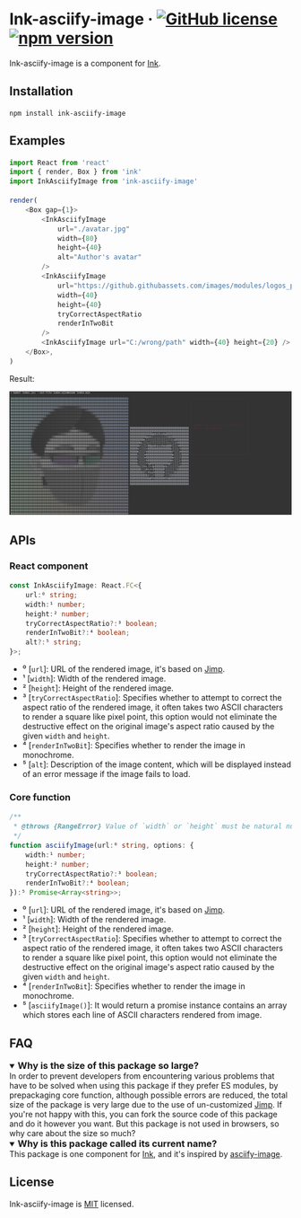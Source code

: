 # Ink-asciify-image &middot; [![GitHub license](https://img.shields.io/badge/license-MIT-blue.svg)](https://github.com/alengYuan/ink-asciify-image/blob/main/LICENSE) [![npm version](https://img.shields.io/npm/v/ink-asciify-image.svg?style=flat)](https://www.npmjs.com/package/ink-asciify-image)

Ink-asciify-image is a component for [Ink](https://github.com/vadimdemedes/ink).

## Installation

```shell
npm install ink-asciify-image
```

## Examples

```javascript
import React from 'react'
import { render, Box } from 'ink'
import InkAsciifyImage from 'ink-asciify-image'

render(
    <Box gap={1}>
        <InkAsciifyImage
            url="./avatar.jpg"
            width={80}
            height={40}
            alt="Author's avatar"
        />
        <InkAsciifyImage
            url="https://github.githubassets.com/images/modules/logos_page/GitHub-Mark.png"
            width={40}
            height={40}
            tryCorrectAspectRatio
            renderInTwoBit
        />
        <InkAsciifyImage url="C:/wrong/path" width={40} height={20} />
    </Box>,
)
```

Result:

![The output of the above code](https://raw.githubusercontent.com/alengYuan/ink-asciify-image/main/assets/demo.png)

## APIs

### React component

```typescript
const InkAsciifyImage: React.FC<{
    url:⁰ string;
    width:¹ number;
    height:² number;
    tryCorrectAspectRatio?:³ boolean;
    renderInTwoBit?:⁴ boolean;
    alt?:⁵ string;
}>;
```

-   ⁰ [`url`]: URL of the rendered image, it's based on [Jimp](https://github.com/jimp-dev/jimp).
-   ¹ [`width`]: Width of the rendered image.
-   ² [`height`]: Height of the rendered image.
-   ³ [`tryCorrectAspectRatio`]: Specifies whether to attempt to correct the aspect ratio of the rendered image, it often takes two ASCII characters to render a square like pixel point, this option would not eliminate the destructive effect on the original image's aspect ratio caused by the given `width` and `height`.
-   ⁴ [`renderInTwoBit`]: Specifies whether to render the image in monochrome.
-   ⁵ [`alt`]: Description of the image content, which will be displayed instead of an error message if the image fails to load.

### Core function

```typescript
/**
 * @throws {RangeError} Value of `width` or `height` must be natural number.
 */
function asciifyImage(url:⁰ string, options: {
    width:¹ number;
    height:² number;
    tryCorrectAspectRatio?:³ boolean;
    renderInTwoBit?:⁴ boolean;
}):⁵ Promise<Array<string>>;
```

-   ⁰ [`url`]: URL of the rendered image, it's based on [Jimp](https://github.com/jimp-dev/jimp).
-   ¹ [`width`]: Width of the rendered image.
-   ² [`height`]: Height of the rendered image.
-   ³ [`tryCorrectAspectRatio`]: Specifies whether to attempt to correct the aspect ratio of the rendered image, it often takes two ASCII characters to render a square like pixel point, this option would not eliminate the destructive effect on the original image's aspect ratio caused by the given `width` and `height`.
-   ⁴ [`renderInTwoBit`]: Specifies whether to render the image in monochrome.
-   ⁵ [`asciifyImage()`]: It would return a promise instance contains an array which stores each line of ASCII characters rendered from image.

## FAQ

<details open>
<summary>
<h3 style="display: inline;">Why is the size of this package so large?</h3>
</summary>
In order to prevent developers from encountering various problems that have to be solved when using this package if they prefer ES modules, by prepackaging core function, although possible errors are reduced, the total size of the package is very large due to the use of un-customized <a href="https://github.com/jimp-dev/jimp">Jimp</a>. If you're not happy with this, you can fork the source code of this package and do it however you want. But this package is not used in browsers, so why care about the size so much?
</details>

<details open>
<summary>
<h3 style="display: inline;">Why is this package called its current name?</h3>
</summary>
This package is one component for <a href="https://github.com/vadimdemedes/ink">Ink</a>, and it's inspired by <a href="https://github.com/ajay-gandhi/asciify-image">asciify-image</a>.
</details>

## License

Ink-asciify-image is [MIT](https://github.com/alengYuan/ink-asciify-image/blob/main/LICENSE) licensed.
